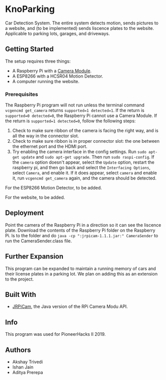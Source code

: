 # KnoParking

Car Detection System. The entire system detects motion, sends pictures to a website, and (to be implemented) sends liscence plates to the website. Applicable to parking lots, garages, and driveways.

## Getting Started

The setup requires three things:

* A Raspberry Pi with a [Camera Module](https://www.raspberrypi.org/documentation/hardware/camera/ "Camera Module").
* A ESP8266 with a HCSR04 Motion Detector.
* A computer running the website.

### Prerequisites

The Raspberry Pi program will not run unless the terminal command `vcgencmd get_camera` returns `supported=1 detected=1`. If the return is `supported=0 detected=0`, the Raspberry Pi cannot use a Camera Module. If the return is 
`supported=1 detected=0`, follow the following steps:

1. Check to make sure ribbon of the camera is facing the right way, and is all the way in the connector slot. 
2. Check to make sure ribbon is in proper connector slot: the one between the ethernet port and the HDMI port.
3. Try enabling the camera interface in the config settings. Run `sudo apt-get update` and `sudo apt-get upgrade`. Then run `sudo raspi-config`. If the `camera` option doesn't appear, select the `Update` option, restart the raspberry pi, and then go back and  select the `Interfacing Options`, select `Camera`, and enable it. If it does appear, select `camera` and enable it, run `vcgencmd get_camera` again, and the camera should be detected.

For the ESP8266 Motion Detector, to be added.

For the website, to be added.

## Deployment

Point the camera of the Raspberry Pi in a direction so it can see the liscence plate. Download the contents of the Raspberry Pi folder on the Raspberry Pi.  ls to the folder and do `java -cp ":jrpicam-1.1.1.jar:" CameraSender` to run the CameraSender.class file.

## Further Expansion

This program can be expanded to maintain a running memory of cars and their license plates in a parking lot. We plan on adding this as an extension to the project.

## Built With

* [JRPiCam](https://github.com/Hopding/JRPiCam "hello"), the Java version of the RPi Camera Modu API.

## Info

This program was used for PioneerHacks II 2019.

## Authors

* Akshay Trivedi
* Ishan Jain
* Aditya Prerepa
